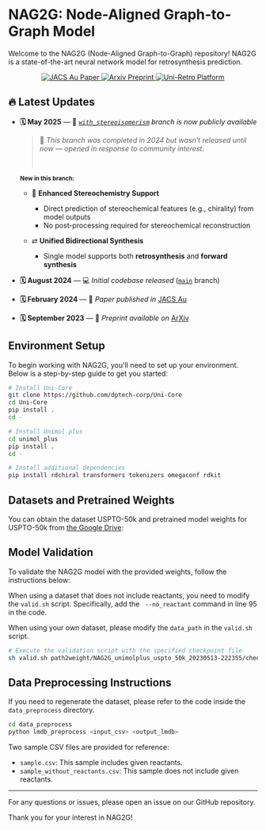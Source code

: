 # NAG2G: Node-Aligned Graph-to-Graph Model


Welcome to the NAG2G (Node-Aligned Graph-to-Graph) repository! NAG2G is a state-of-the-art neural network model for retrosynthesis prediction.

<p align="center">
  <a href="https://pubs.acs.org/doi/full/10.1021/jacsau.3c00737">
    <img src="https://img.shields.io/badge/Published%20in-JACS_Au-blue" alt="JACS Au Paper">
  </a>
  <a href="https://arxiv.org/abs/2309.15798">
    <img src="https://img.shields.io/badge/Published%20in-Arxiv-b31b1b" alt="Arxiv Preprint">
  </a>
  <a href="https://app.bohrium.dp.tech/retro-synthesis/workbench/">
    <img src="https://img.shields.io/badge/Platform-Uni--Retro-2ebd59" alt="Uni-Retro Platform">
  </a>
</p>


## 🔥 Latest Updates

* **🗓️ May 2025** — 🌿 *[`with_stereoisomerism`](https://github.com/your-repo-link/tree/with_stereoisomerism) branch is now publicly available*

  > 📝 *This branch was completed in 2024 but wasn’t released until now — opened in response to community interest.*
  >
  > <br>

  <sub>**New in this branch:**</sub>

  * 💊 **Enhanced Stereochemistry Support**

    * Direct prediction of stereochemical features (e.g., chirality) from model outputs
    * No post-processing required for stereochemical reconstruction
  * ⇄ **Unified Bidirectional Synthesis**

    * Single model supports both **retrosynthesis** and **forward synthesis**

* **🗓️ August 2024** — 💻 *Initial codebase released* ([`main`](https://github.com/your-repo-link) branch)

* **🗓️ February 2024** — 🧪 *Paper published in* [JACS Au](https://pubs.acs.org/doi/full/10.1021/jacsau.3c00737)

* **🗓️ September 2023** — 📄 *Preprint available on* [ArXiv](https://arxiv.org/abs/2309.15798)



## Environment Setup

To begin working with NAG2G, you'll need to set up your environment. Below is a step-by-step guide to get you started:

```bash
# Install Uni-Core
git clone https://github.com/dptech-corp/Uni-Core
cd Uni-Core
pip install .
cd -

# Install Unimol plus
cd unimol_plus
pip install .
cd -

# Install additional dependencies
pip install rdchiral transformers tokenizers omegaconf rdkit
```

## Datasets and Pretrained Weights

You can obtain the dataset USPTO-50k and pretrained model weights for USPTO-50k from [the Google Drive](https://drive.google.com/drive/folders/1lZOLRGyZy18EVow7gyxtKWvs_yuwlIE3?usp=sharing):


## Model Validation

To validate the NAG2G model with the provided weights, follow the instructions below:

When using a dataset that does not include reactants, you need to modify the `valid.sh` script. Specifically, add the ` --no_reactant` command in line 95 in the code.

When using your own dataset, please modify the `data_path` in the `valid.sh` script.

```bash
# Execute the validation script with the specified checkpoint file
sh valid.sh path2weight/NAG2G_unimolplus_uspto_50k_20230513-222355/checkpoint_last.pt
```



## Data Preprocessing Instructions

If you need to regenerate the dataset, please refer to the code inside the `data_preprocess` directory.

```bash
cd data_preprocess
python lmdb_preprocess <input_csv> <output_lmdb>
```

Two sample CSV files are provided for reference:
- `sample.csv`: This sample includes given reactants.
- `sample_without_reactants.csv`: This sample does not include given reactants.



----
For any questions or issues, please open an issue on our GitHub repository.

Thank you for your interest in NAG2G!

